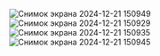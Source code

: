 ![Снимок экрана 2024-12-21 150949](https://github.com/user-attachments/assets/8dca3a36-18f3-4fc7-891e-e7c04d3cc444)
![Снимок экрана 2024-12-21 150929](https://github.com/user-attachments/assets/f2d51c90-97b5-4fb1-9922-7cd59afab7db)
![Снимок экрана 2024-12-21 150935](https://github.com/user-attachments/assets/b0cee1d4-41d1-4e4c-9194-a800670fbc88)
![Снимок экрана 2024-12-21 150945](https://github.com/user-attachments/assets/a19b83ad-df7f-4c1e-8f61-5639f864d9f9)
